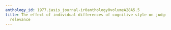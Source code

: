 ```yaml
---
anthology_id: 1977.jasis_journal-ir0anthology0volumeA28A5.5
title: The effect of individual differences of cognitive style on judgments of document
  relevance
---
```

